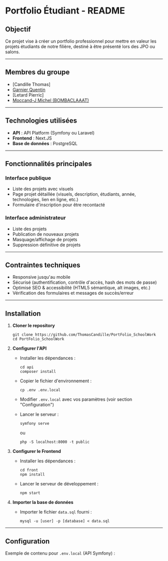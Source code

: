 # Portfolio Étudiant - README

## Objectif

Ce projet vise à créer un portfolio professionnel pour mettre en valeur les projets étudiants de notre filière, destiné à être présenté lors des JPO ou salons.

---

## Membres du groupe 

- [Candille Thomas]
- [Garnier Quentin](https://github.com/F1N3X)
- [Letard Pierric]
- [Moccand-J Michel (BOMBACLAAAT)](https://github.com/Kan-A-Pesh)

---

## Technologies utilisées

- **API** : API Platform (Symfony ou Laravel)
- **Frontend** : Next.JS
- **Base de données** : PostgreSQL

---

## Fonctionnalités principales

### Interface publique

- Liste des projets avec visuels
- Page projet détaillée (visuels, description, étudiants, année, technologies, lien en ligne, etc.)
- Formulaire d'inscription pour être recontacté

### Interface administrateur

- Liste des projets
- Publication de nouveaux projets
- Masquage/affichage de projets
- Suppression définitive de projets

---

## Contraintes techniques

- Responsive jusqu'au mobile
- Sécurisé (authentification, contrôle d'accès, hash des mots de passe)
- Optimisé SEO & accessibilité (HTML5 sémantique, alt images, etc.)
- Vérification des formulaires et messages de succès/erreur

---

## Installation

1. **Cloner le repository**
    ```
    git clone https://github.com/ThomasCandille/PortFolio_SchoolWork
    cd PortFolio_SchoolWork
    ```

2. **Configurer l'API**
    - Installer les dépendances :
      ```
      cd api
      composer install
      ```
    - Copier le fichier d'environnement :
      ```
      cp .env .env.local
      ```
    - Modifier `.env.local` avec vos paramètres (voir section "Configuration")

    - Lancer le serveur :
      ```
      symfony serve
      ```
      ou
      ```
      php -S localhost:8000 -t public
      ```

3. **Configurer le Frontend**
    - Installer les dépendances :
      ```
      cd front
      npm install
      ```
    - Lancer le serveur de développement :
      ```
      npm start
      ```

4. **Importer la base de données**
    - Importer le fichier `data.sql` fourni :
      ```
      mysql -u [user] -p [database] < data.sql
      ```

---

## Configuration

Exemple de contenu pour `.env.local` (API Symfony) :
